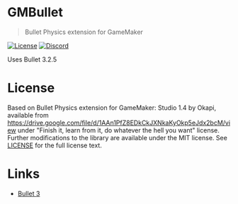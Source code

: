 # GMBullet
> Bullet Physics extension for GameMaker

[![License](https://img.shields.io/github/license/blueburncz/GMBullet)](LICENSE)
[![Discord](https://img.shields.io/discord/298884075585011713?label=Discord)](https://discord.gg/ep2BGPm)

Uses Bullet 3.2.5

# License
Based on Bullet Physics extension for GameMaker: Studio 1.4 by Okapi, available
from https://drive.google.com/file/d/1AAn1PfZ8EDkCkJXNkaKyOkp5eJdx2bcM/view
under "Finish it, learn from it, do whatever the hell you want" license. Further
modifications to the library are available under the MIT license.
See [LICENSE](LICENSE) for the full license text.

# Links
* [Bullet 3](https://github.com/bulletphysics/bullet3)
